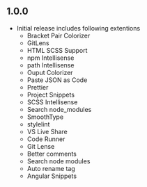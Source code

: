 ## 1.0.0
- Initial release includes following extentions 
    - Bracket Pair Colorizer
    - GitLens
    - HTML SCSS Support
    - npm Intellisense
    - path Intellisense
    - Ouput Colorizer
    - Paste JSON as Code
    - Prettier
    - Project Snippets
    - SCSS Intellisense
    - Search node_modules
    - SmoothType
    - stylelint
    - VS Live Share
    - Code Runner
    - Git Lense
    - Better comments
    - Search node modules
    - Auto rename tag
    - Angular Snippets